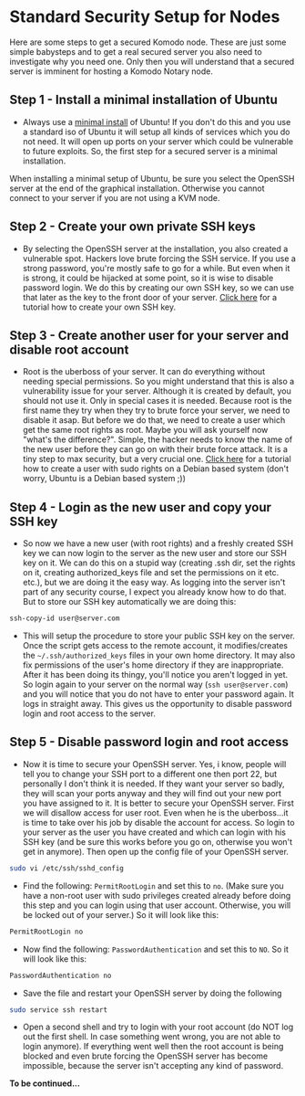 # Standard Security Setup for Nodes

Here are some steps to get a secured Komodo node. These are just some simple babysteps and to get a real secured server you also need to investigate why you need one. Only then you will understand that a secured server is imminent for hosting a Komodo Notary node.

## Step 1 - Install a minimal installation of Ubuntu

- Always use a [minimal install](https://help.ubuntu.com/community/Installation/MinimalCD) of Ubuntu! If you don't do this and you use a standard iso of Ubuntu it will setup all kinds of services which you do not need. It will open up ports on your server which could be vulnerable to future exploits. So, the first step for a secured server is a minimal installation.

When installing a minimal setup of Ubuntu, be sure you select the OpenSSH server at the end of the graphical installation. Otherwise you cannot connect to your server if you are not using a KVM node.

## Step 2 - Create your own private SSH keys

- By selecting the OpenSSH server at the installation, you also created a vulnerable spot. Hackers love brute forcing the SSH service. If you use a strong password, you're mostly safe to go for a while. But even when it is strong, it could be hijacked at some point, so it is wise to disable password login. We do this by creating our own SSH key, so we can use that later as the key to the front door of your server. [Click here](https://www.digitalocean.com/community/tutorials/how-to-set-up-ssh-keys--2) for a tutorial how to create your own SSH key.

## Step 3 - Create another user for your server and disable root account

- Root is the uberboss of your server. It can do everything without needing special permissions. So you might understand that this is also a vulnerability issue for your server. Although it is created by default, you should not use it. Only in special cases it is needed. Because root is the first name they try when they try to brute force your server, we need to disable it asap. But before we do that, we need to create a user which get the same root rights as root. Maybe you will ask yourself now "what's the difference?". Simple, the hacker needs to know the name of the new user before they can go on with their brute force attack. It is a tiny step to max security, but a very crucial one. [Click here](https://www.digitalocean.com/community/tutorials/how-to-add-delete-and-grant-sudo-privileges-to-users-on-a-debian-vps) for a tutorial how to create a user with sudo rights on a Debian based system (don't worry, Ubuntu is a Debian based system ;))

## Step 4 - Login as the new user and copy your SSH key

- So now we have a new user (with root rights) and a freshly created SSH key we can now login to the server as the new user and store our SSH key on it. We can do this on a stupid way (creating .ssh dir, set the rights on it, creating authorized_keys file and set the permissions on it etc. etc.), but we are doing it the easy way. As logging into the server isn't part of any security course, I expect you already know how to do that. But to store our SSH key automatically we are doing this:

```bash
ssh-copy-id user@server.com
```

- This will setup the procedure to store your public SSH key on the server. Once the script gets access to the remote account, it modifies/creates the `~/.ssh/authorized_keys` files in your own home directory. It may also fix permissions of the user's home directory if they are inappropriate. After it has been doing its thingy, you'll notice you aren't logged in yet. So login again to your server on the normal way (`ssh user@server.com`) and you will notice that you do not have to enter your password again. It logs in straight away. This gives us the opportunity to disable password login and root access to the server.

## Step 5 - Disable password login and root access

- Now it is time to secure your OpenSSH server. Yes, i know, people will tell you to change your SSH port to a different one then port 22, but personally I don't think it is needed. If they want your server so badly, they will scan your ports anyway and they will find out your new port you have assigned to it. It is better to secure your OpenSSH server. First we will disallow access for user root. Even when he is the uberboss...it is time to take over his job by disable the account for access. So login to your server as the user you have created and which can login with his SSH key (and be sure this works before you go on, otherwise you won't get in anymore). Then open up the config file of your OpenSSH server.

```bash
sudo vi /etc/ssh/sshd_config
```

- Find the following: `PermitRootLogin` and set this to `no`. (Make sure you have a non-root user with sudo privileges created already before doing this step and you can login using that user account. Otherwise, you will be locked out of your server.) So it will look like this:

```bash
PermitRootLogin no
```

- Now find the following: `PasswordAuthentication` and set this to `NO`. So it will look like this:

```bash
PasswordAuthentication no
```

- Save the file and restart your OpenSSH server by doing the following

```bash
sudo service ssh restart
```

- Open a second shell and try to login with your root account (do NOT log out the first shell. In case something went wrong, you are not able to login anymore). If everything went well then the root account is being blocked and even brute forcing the OpenSSH server has become impossible, because the server isn't accepting any kind of password.

**To be continued...**
